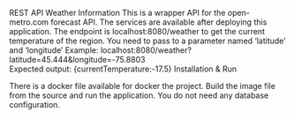 REST API Weather Information
This is a wrapper API for the open-metro.com forecast API. 
The services are available after deploying this application.
The endpoint is localhost:8080/weather to get the current temperature of the region.
You need to pass to a parameter named ‘latitude’ and ‘longitude’
Example: localhost:8080/weather?latitude=45.444&longitude=-75.8803  
Expected output: {currentTemperature:-17.5} 
Installation & Run

There is a docker file available for docker the project.  Build the image file from the source and run the application. You do not need any database configuration. 

